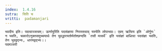 ```yaml
---
index:  1.4.16
sutra:  सिति च
vritti:  padamanjari
---
```


	भवदीय इति। पदत्वाज्जत्वम्। ऊर्णायुरिति पदसंज्ञाया निरस्तत्वाद् यस्येति लोपाभावः। एवम् ऋत्विय इति `ओर्गुणः` न भवति, चकारोऽनुक्तसमुच्चयार्थः तेन भुवद्धारयतोर्मतोश्छन्दसि `तसौ मत्वर्थे` इति भसंज्ञां बाधित्वा पदसंज्ञा भवति, तेन भुवद्वद्भ्यः, धारयद्वद्भ्यः।।
	पदमञ्जरी
